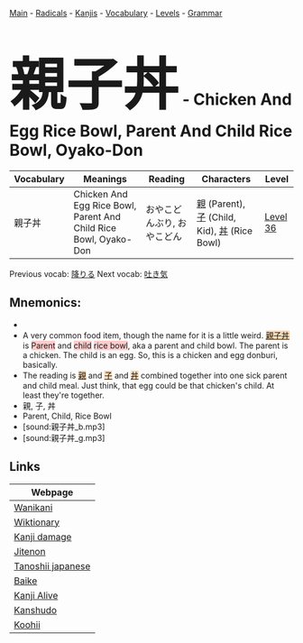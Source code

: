 <style> bigfont {font-size: 100px}</style>
[Main](../README.md) -
[Radicals](../radicals.md) -
[Kanjis](../kanjis.md) -
[Vocabulary](../vocabulary.md) -
[Levels](../levels.md) -
[Grammar](../grammar.md)
# <bigfont> 親子丼</bigfont> - Chicken And Egg Rice Bowl, Parent And Child Rice Bowl, Oyako-Don 

| Vocabulary | Meanings | Reading | Characters | Level |
| --- | --- | --- | --- | --- |
| 親子丼 | Chicken And Egg Rice Bowl, Parent And Child Rice Bowl, Oyako-Don | おやこどんぶり, おやこどん |  [親](../kanjis/親.md) (Parent), [子](../kanjis/子.md) (Child, Kid), [丼](../kanjis/丼.md) (Rice Bowl) | [Level 36](../levels/wk_level36.md) |

Previous vocab: [降りる](降りる.md) Next vocab: [吐き気](吐き気.md) 

## Mnemonics:

* 
* A very common food item, though the name for it is a little weird. <span style="background-color:#fed8b1"> [親子丼]([親](https://jisho.org/search/親)子丼)</span> is <span style="background-color:#ffcccb"> Parent</span> and <span style="background-color:#ffcccb"> child</span> <span style="background-color:#ffcccb"> rice bowl</span>, aka a parent and child bowl. The parent is a chicken. The child is an egg. So, this is a chicken and egg donburi, basically.
* The reading is <span style="background-color:#fed8b1"> [親](https://jisho.org/search/親)</span> and <span style="background-color:#fed8b1"> [子](https://jisho.org/search/子)</span> and <span style="background-color:#fed8b1"> [丼](https://jisho.org/search/丼)</span> combined together into one sick parent and child meal. Just think, that egg could be that chicken's child. At least they're together.
* 親, 子, 丼
* Parent, Child, Rice Bowl
* [sound:親子丼_b.mp3]
* [sound:親子丼_g.mp3]


## Links 

| Webpage |
| --- |
| [Wanikani          ](https://www.wanikani.com/kanji/親子丼) |
| [Wiktionary        ](https://en.wiktionary.org/wiki/親子丼) |
| [Kanji damage      ](http://www.kanjidamage.com/kanji/search?utf8=✓&q=親子丼) |
| [Jitenon           ](https://jitenon.com/kanji/親子丼) |
| [Tanoshii japanese ](https://www.tanoshiijapanese.com/dictionary/kanji.cfm?k=親子丼) |
| [Baike             ](https://baike.baidu.com/item/親子丼) |
| [Kanji Alive       ](https://app.kanjialive.com/親子丼) |
| [Kanshudo          ](https://www.kanshudo.com/searchmn?q=親子丼) |
| [Koohii            ](https://kanji.koohii.com/study/kanji/親子丼) |
